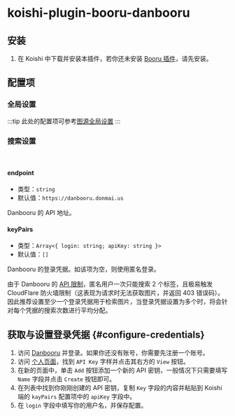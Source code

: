 # koishi-plugin-booru-danbooru

## 安装

1. 在 Koishi 中下载并安装本插件，若你还未安装 [Booru 插件](../index.md)，请先安装。

## 配置项

### 全局设置

:::tip
此处的配置项可参考[图源全局设置](../config#图源全局设置)
:::

### 搜索设置

<br>

#### endpoint

- 类型：`string`
- 默认值：`https://danbooru.donmai.us`

Danbooru 的 API 地址。

#### keyPairs

- 类型：`Array<{ login: string; apiKey: string }>`
- 默认值：`[]`

Danbooru 的登录凭据。如该项为空，则使用匿名登录。

由于 Danbooru 的 [API 限制](https://danbooru.donmai.us/wiki_pages/help%3Ausers)，匿名用户一次只能搜索 2 个标签，且极易触发 CloudFlare 防火墙限制（这表现为请求时无法获取图片，并返回 403 错误码）。因此推荐设置至少一个登录凭据用于检索图片，当登录凭据设置为多个时，将会针对每个凭据的搜索次数进行平均分配。

## 获取与设置登录凭据 {#configure-credentials}

1. 访问 [Danbooru](https://danbooru.donmai.us) 并登录。如果你还没有账号，你需要先注册一个账号。
2. 访问 [个人页面](https://danbooru.donmai.us/profile)，找到 `API Key` 字样并点击其右方的 `View` 按钮。
3. 在新的页面中，单击 `Add` 按钮添加一个新的 API 密钥，一般情况下只需要填写 `Name` 字段并点击 `Create` 按钮即可。
4. 在列表中找到你刚刚创建的 API 密钥，复制 `Key` 字段的内容并粘贴到 Koishi 端的 `kayPairs` 配置项中的 `apiKey` 字段中。
5. 在 `login` 字段中填写你的用户名，并保存配置。
